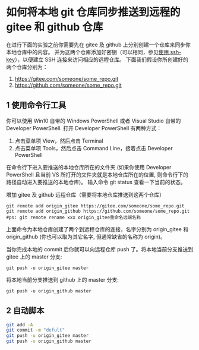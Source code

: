 # 如何将本地 git 仓库同步推送到远程的 gitee 和 github 仓库
 

在进行下面的实验之前你需要先在 gitee 及 github 上分别创建一个仓库来同步你本地仓库中的内容。
并为这两个仓库添加好密钥（可以相同，参见[使用 ssh-key](ssh_gitee.md)），以便建立 SSH 连接来访问相应的远程仓库。
下面我们假设你所创建好的两个仓库分别为：
1. https://gitee.com/someone/some_repo.git
2. https://github.com/someone/some_repo.git

## 1 使用命令行工具

你可以使用 Win10 自带的 Windows PowerShell 或者 Visual Studio 自带的 Developer PowerShell.
打开 Developer PowerShell 有两种方式：
1. 点击菜单项 View，然后点击 Terminal
2. 点击菜单项 Tools，然后点击 Command Line，接着点击 Developer PowerShell

在命令行下进入要推送的本地仓库所在的文件夹
(如果你使用 Developer PowerShell 且当前 VS 所打开的文件夹就是本地仓库所在的位置, 则命令行下的路径自动进入要推送的本地仓库)。
输入命令 git status 查看一下当前的状态。

增加 gitee 及 github 远程仓库（需要将本地仓库推送到这两个仓库）
```shell
git remote add origin_gitee https://gitee.com/someone/some_repo.git
git remote add origin_github https://github.com/someone/some_repo.git
#ps: git remote rename xxx origin_gitee重命名远端名称
```
上面命令为本地仓库创建了两个到远程仓库的连接，名字分别为 origin_gitee 和 origin_github 
(你也可以取为其它名字, 但通常缺省的名称为 origin)。

当你完成本地的 commit 后你就可以向远程仓库 push 了。将本地当前分支推送到 gitee 上的 master 分支:
```shell
git push -u origin_gitee master
```
将本地当前分支推送到 github 上的 master 分支:
```shell
git push -u origin_github master
```

## 2 自动脚本
```sh
git add -A
git commit -m "defult"
git push -u origin_gitee master
git push -u origin_github master
```
